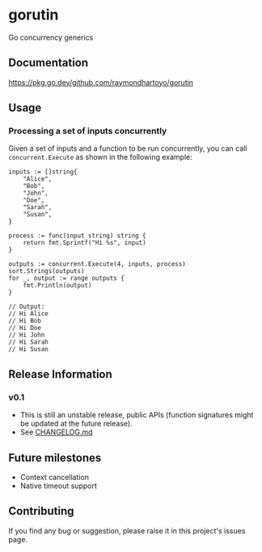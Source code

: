 # gorutin
Go concurrency generics

## Documentation
https://pkg.go.dev/github.com/raymondhartoyo/gorutin

## Usage

### Processing a set of inputs concurrently

Given a set of inputs and a function to be run concurrently, you can call `concurrent.Execute` as shown in the following example:

```
inputs := []string{
	"Alice",
	"Bob",
	"John",
	"Doe",
	"Sarah",
	"Susan",
}

process := func(input string) string {
	return fmt.Sprintf("Hi %s", input)
}

outputs := concurrent.Execute(4, inputs, process)
sort.Strings(outputs)
for _, output := range outputs {
	fmt.Println(output)
}

// Output:
// Hi Alice
// Hi Bob
// Hi Doe
// Hi John
// Hi Sarah
// Hi Susan
```

## Release Information

### v0.1
- This is still an unstable release, public APIs (function signatures might be updated at the future release).
- See [CHANGELOG.md](CHANGELOG.md)

## Future milestones
- Context cancellation
- Native timeout support

## Contributing
If you find any bug or suggestion, please raise it in this project's issues page.
